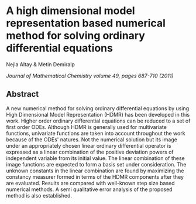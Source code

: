 <h1>A high dimensional model representation based numerical method for solving ordinary differential equations
</h1> 
<p>Nejla Altay & Metin Demiralp </p>
<p><i>Journal of Mathematical Chemistry volume 49, pages 687-710 (2011)</i></p>

<h2>Abstract</h2>
<p>
A new numerical method for solving ordinary differential equations by using High Dimensional Model Representation
(HDMR) has been developed in this work. Higher order ordinary differential equations can be reduced to a set of first order ODEs. 
Although HDMR is generally used for multivariate functions, univariate functions are taken into account throughout the work because of the ODEs' natures. Not the numerical solution but its image under an appropriately chosen linear ordinary differential operator is expressed as a linear combination of the positive deviation powers of independent variable from  its initial value. The linear combination of these image functions are expected to form a basis set under consideration. The unknown constants in the linear combination are found by maximizing the constancy measurer formed in terms of the HDMR components after they are evaluated. Results are compared with well-known step size based numerical methods. A semi qualitative error analysis of the proposed method is also established.
</p>





